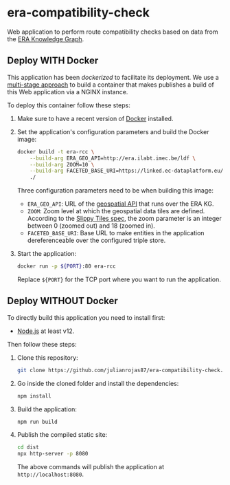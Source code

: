 # era-compatibility-check

Web application to perform route compatibility checks based on data from the [ERA Knowledge Graph](https://linked.ec-dataplatform.eu/sparql).

## Deploy WITH Docker

This application has been _dockerized_ to facilitate its deployment. We use a [multi-stage approach](https://docs.docker.com/develop/develop-images/multistage-build/) to build a container that makes publishes a build of this Web application via a NGINX instance.

To deploy this container follow these steps:

1. Make sure to have a recent version of [Docker](https://docs.docker.com/engine/install/) installed.

2. Set the application's configuration parameters and build the Docker image:

   ```bash
   docker build -t era-rcc \
       --build-arg ERA_GEO_API=http://era.ilabt.imec.be/ldf \
       --build-arg ZOOM=10 \
       --build-arg FACETED_BASE_URI=https://linked.ec-dataplatform.eu/describe/?url= \
       ./
   ```

   Three configuration parameters need to be when building this image:

   - `ERA_GEO_API`: URL of the [geospatial API](https://github.com/julianrojas87/era-ldf/) that runs over the ERA KG.
   - `ZOOM`: Zoom level at which the geospatial data tiles are defined. According to the [Slippy Tiles spec](https://wiki.openstreetmap.org/wiki/Slippy_map_tilenames#Zoom_levels), the zoom parameter is an integer between 0 (zoomed out) and 18 (zoomed in).
   - `FACETED_BASE_URI`: Base URL to make entities in the application dereferenceable over the configured triple store.

3. Start the application:

   ```bash
   docker run -p ${PORT}:80 era-rcc
   ```

   Replace `${PORT}` for the TCP port where you want to run the application.

## Deploy WITHOUT Docker

To directly build this application you need to install first:

- [Node.js](https://nodejs.org/en/download/)  at least v12.

Then follow these steps:

1. Clone this repository:

   ```bash
   git clone https://github.com/julianrojas87/era-compatibility-check.git
   ```

2. Go inside the cloned folder and install the dependencies:

   ```bash
   npm install
   ```

3. Build the application:

   ```bash
   npm run build
   ```

4. Publish the compiled static site:

   ```bash
   cd dist
   npx http-server -p 8080
   ```

   The above commands will publish the application at `http://localhost:8080`.
